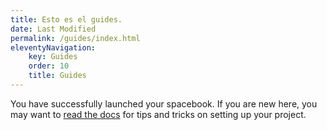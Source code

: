 ```yaml
---
title: Esto es el guides.
date: Last Modified
permalink: /guides/index.html
eleventyNavigation:
    key: Guides
    order: 10
    title: Guides
---
```

You have successfully launched your spacebook. If you are new here, you may want to [read the docs](https://spacebook.app/) for tips and tricks on setting up your project.




 